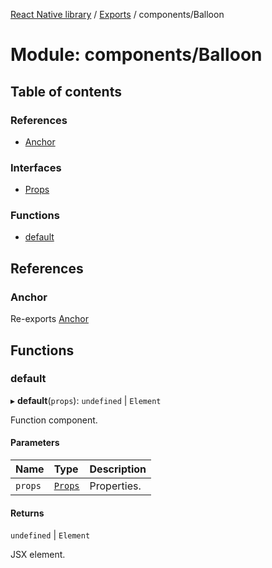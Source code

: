 [React Native library](../index.md) / [Exports](../modules.md) / components/Balloon

# Module: components/Balloon

## Table of contents

### References

- [Anchor](components_Balloon.md#anchor)

### Interfaces

- [Props](../interfaces/components_Balloon.Props.md)

### Functions

- [default](components_Balloon.md#default)

## References

### Anchor

Re-exports [Anchor](../interfaces/components_Balloon_MeasuredBalloon.Anchor.md)

## Functions

### default

▸ **default**(`props`): `undefined` \| `Element`

Function component.

#### Parameters

| Name | Type | Description |
| :------ | :------ | :------ |
| `props` | [`Props`](../interfaces/components_Balloon.Props.md) | Properties. |

#### Returns

`undefined` \| `Element`

JSX element.
